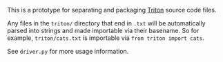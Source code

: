 This is a prototype for separating and packaging
[Triton](https://github.com/ptillet/triton) source code files.

Any files in the `triton/` directory that end in `.txt` will be automatically
parsed into strings and made importable via their basename. So for example,
`triton/cats.txt` is importable via `from triton import cats`.

See `driver.py` for more usage information.
